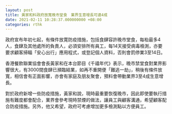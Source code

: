 ```yaml
---
layout: post
title: 黃家和料政府放寬晚市堂食　業界生意增長可達4成
date: 2021-02-11 10:28:37.000000000 +08:00
categories: rthk
---
```


政府宣布年初七起，有條件放寛防疫措施，包括食肆容許晚市堂食，每枱最多4人，食肆及其他處所的負責人，必須安排所有員工，每14天接受病毒檢測，亦要要求顧客掃瞄「安心出行」應用程式，或登記個人資料，否則會罰停業3至14日。

香港餐飲聯業協會會長黃家和在本台節目《千禧年代》表示，晚市禁堂食對業界影響很大，有3000間食肆已瀕臨結業，如再不重開便「難逃一劫」，稍後有條件放寬，相信會有正面影響，亦會有家庭及朋友聚會，預料會帶動業界3至4成生意增長。

對於政府新增一些防疫措施，黃家和說，現時最重要恢復晚市，因此即使要執行措施有難度都會配合，業界會參考現時禁煙的做法，讓員工與顧客溝通，希望顧客配合防疫措施。另外，他又希望，政府可考慮增加更多檢測點以方便員工。
